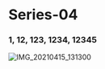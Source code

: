# Series-04

### 1,  12,  123,  1234,  12345

![IMG_20210415_131300](https://user-images.githubusercontent.com/70750995/114834721-7a9fc380-9dee-11eb-8ddc-44eced00b468.jpg)
